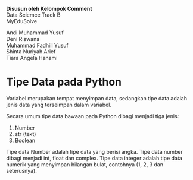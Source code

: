 **Disusun oleh Kelompok Comment</br>**
Data Sciemce Track B</br>
MyEduSolve</br>
</hr>
Andi Muhammad Yusuf </br>
Deni Riswana</br>
Muhammad Fadhiil Yusuf</br>
Shinta Nuriyah Arief</br>
Tiara Angela Hanami</br>


# **Tipe Data pada Python**

Variabel merupakan tempat menyimpan data, sedangkan tipe data adalah jenis data yang terseimpan dalam variabel. 

Secara umum tipe data bawaan pada Python dibagi menjadi tiga jenis:
1. Number
2. str (text)
3. Boolean

Tipe data Number adalah tipe data yang berisi angka. Tipe data number dibagi menjadi int, float dan complex. Tipe data integer adalah tipe data numerik yang menyimpan bilangan bulat, contohnya (1, 2, 3 dan seterusnya). 
